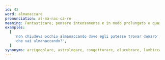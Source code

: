 ```yaml
---
id: 42
word: almanaccare
pronunciation: al-ma-nac-cà-re
meaning: Fantasticare; pensare intensamente e in modo prolungato e quasi ossessivo su di un problema o questione per giungere ad una soluzione.
examples:
  [
    'non chiudeva occhio almanaccando dove egli potesse trovar denaro',
    'che vai almanaccando?',
  ]
synonyms: arzigogolare, astrologare, congetturare, elucubrare, lambiccarsi, architettare, escogitare, ragionare, meditare
---
```

